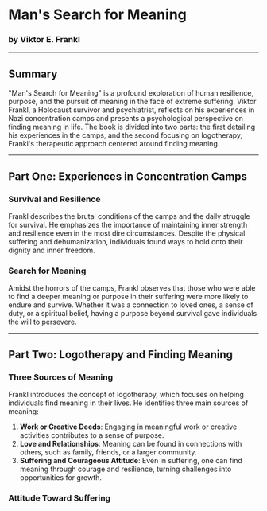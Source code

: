 # Man's Search for Meaning

### by Viktor E. Frankl

---

## Summary

"Man's Search for Meaning" is a profound exploration of human resilience, purpose, and the pursuit of meaning in the face of extreme suffering. Viktor Frankl, a Holocaust survivor and psychiatrist, reflects on his experiences in Nazi concentration camps and presents a psychological perspective on finding meaning in life. The book is divided into two parts: the first detailing his experiences in the camps, and the second focusing on logotherapy, Frankl's therapeutic approach centered around finding meaning.

---

## Part One: Experiences in Concentration Camps

### Survival and Resilience

Frankl describes the brutal conditions of the camps and the daily struggle for survival. He emphasizes the importance of maintaining inner strength and resilience even in the most dire circumstances. Despite the physical suffering and dehumanization, individuals found ways to hold onto their dignity and inner freedom.

### Search for Meaning

Amidst the horrors of the camps, Frankl observes that those who were able to find a deeper meaning or purpose in their suffering were more likely to endure and survive. Whether it was a connection to loved ones, a sense of duty, or a spiritual belief, having a purpose beyond survival gave individuals the will to persevere.

---

## Part Two: Logotherapy and Finding Meaning

### Three Sources of Meaning

Frankl introduces the concept of logotherapy, which focuses on helping individuals find meaning in their lives. He identifies three main sources of meaning:
1. **Work or Creative Deeds**: Engaging in meaningful work or creative activities contributes to a sense of purpose.
2. **Love and Relationships**: Meaning can be found in connections with others, such as family, friends, or a larger community.
3. **Suffering and Courageous Attitude**: Even in suffering, one can find meaning through courage and resilience, turning challenges into opportunities for growth.

### Attitude Toward Suffering

